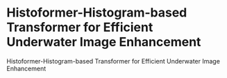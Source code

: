 # Histoformer-Histogram-based Transformer for Efficient Underwater Image Enhancement
Histoformer-Histogram-based Transformer for Efficient Underwater Image Enhancement
